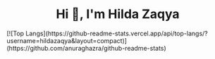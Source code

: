 <h1 align="center">Hi 👋, I'm Hilda Zaqya</h1>
[![Top Langs](https://github-readme-stats.vercel.app/api/top-langs/?username=hildazaqya&layout=compact)](https://github.com/anuraghazra/github-readme-stats)
